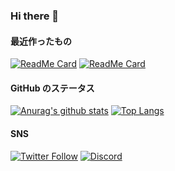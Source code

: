 ### Hi there 👋

#### 最近作ったもの

[![ReadMe Card](https://github-readme-stats.vercel.app/api/pin/?username=mtakagi&repo=CCCS)](https://github.com/mtakagi/CCCS)
[![ReadMe Card](https://github-readme-stats.vercel.app/api/pin/?username=mtakagi&repo=Unity-Crypto)](https://github.com/mtakagi/Unity-Crypto)

#### GitHub のステータス

[![Anurag's github stats](https://github-readme-stats.vercel.app/api?username=mtakagi&show_icons=true)](https://github.com/mtakagi?tab=repositories)
[![Top Langs](https://github-readme-stats.vercel.app/api/top-langs/?username=mtakagi&layout=compact)](https://github.com/mtakagi?tab=repositories)

#### SNS

[![Twitter Follow](https://img.shields.io/twitter/follow/runloop_run?style=social&label=Follow)](https://twitter.com/runloop_run)
[![Discord](https://img.shields.io/discord/713563606838673438?label=NCC-1701)](https://discord.com/channels/713563606838673438)
<!--
**mtakagi/mtakagi** is a ✨ _special_ ✨ repository because its `README.md` (this file) appears on your GitHub profile.

Here are some ideas to get you started:

- 🔭 I’m currently working on ...
- 🌱 I’m currently learning ...
- 👯 I’m looking to collaborate on ...
- 🤔 I’m looking for help with ...
- 💬 Ask me about ...
- 📫 How to reach me: ...
- 😄 Pronouns: ...
- ⚡ Fun fact: ...
[![willianrod's wakatime stats](https://github-readme-stats.vercel.app/api/wakatime?mtakagi=willianrod)](https://github.com/anuraghazra/github-readme-stats)

-->
